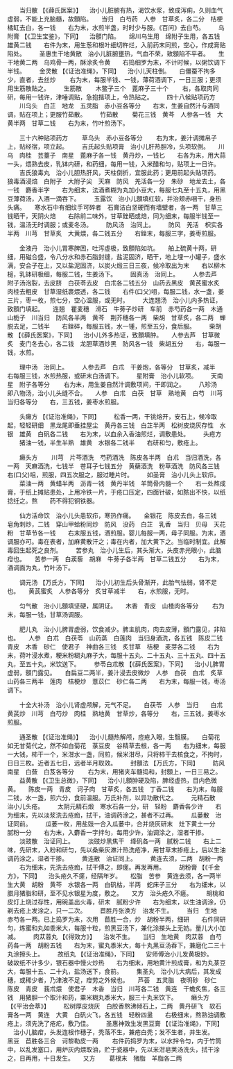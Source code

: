 <!-- { "loadSidebar": true } -->
　　当归散 【《薛氏医案》】 　治小儿脏腑有热，渴饮水浆，致成泻痢，久则血气虚弱，不能上充脑髓，故顖陷。　　当归　白芍药　人参　甘草炙，各二分　桔梗　橘缸去白，各一钱　　右为末，水煎半盏，时时少与服。《百问》去白芍。
　　乌附膏 【《卫生宝鉴》，下同】 　治顖门陷。　　绵川乌生用　绵附子生用，各五钱　雄黄二钱　　右件为末，用生葱和根叶细切杵烂，入前药末同煎，空心，作成膏贴陷处。
　　圣惠生干地黄散　治小儿脏腑壅热，气血不荣，致顖陷不平者。　　生干地黄二两　乌鸡骨一两，酥涂炙令黄　　右捣细罗为末，不计时候，以粥饮调下半钱。
　　金灵散 【《证治准绳》，下同】 　治小儿天柱倒。　　白僵蚕不拘多少，直者，去丝炒
　　右为末，每服半钱、一钱，薄荷酒调下，一日三服；更须用生筋散贴之。
　　生筋散
　　木鳖子三个　蓖麻子三十个
　　右，各取肉同研，每用一钱许，津唾调贴，急抱揩项上，令热贴之。
　　四十八候贴项药方
　　川乌头　白芷　地龙　五灵脂　赤小豆各等分　　右末，生姜自然汁与酒同调，贴在项上；更服竹茹散。
　　竹茹散
　　菊花三钱　黄芩　人参各一钱　大黄半两　甘草二钱　　右为末，竹叶煎汤下。

　　三十六种贴项药方
　　草乌头　赤小豆各等分
　　右为末，姜汁调摊帛子上，贴经宿，项立起。
　　吉氏起头贴项膏　治小儿肝热胆冷，头项软倒。　　川乌　肉桂　芸薹子　南星　蓖麻子各一钱　黄丹炒，一钱匕　　右各为末，用大蒜一头，煨熟去皮，乳钵内研，和药细，每用一钱，入米醋和匀，贴项上一日许。
　　吉氏狼毒丸　治小儿胆热肝风，天柱倒折，宜服此药；更用前起头贴项药。　　狼毒酒浸焙　白附子　大附子尖　天麻　防风　羌活各一分　朱砂　地龙去土，各一钱　麝香半字　　右为细末，法酒煮糊为丸加小豆大，每服七丸至十五丸，用黑豆薄荷汤，入酒一滴吞下。
　　玉露饮　治小儿顖填红软，并治颊赤咽干，身热头痛。　　寒水石中有细纹手可碎者　石膏洁白坚硬而有墙壁者，各一两　甘草三钱晒干，天阴火焙　　右除前二味外，甘草銼晒或焙，同为细末，每服半钱至一钱，温汤无时调服；或麦冬汤。
　　防风汤　治同上。
　　防风　羌活　枳实各半两　川芎　甘草炙　大黄煨，各二钱五分　　右銼末，每服三字，姜枣煎服。

　　金液丹　治小儿胃寒脾困，吐泻虚极，致顖陷如坑。　　舶上硫黄十两，研细，用磁合盛，令八分水和赤石脂封缝，盐泥固济，晒干，地上埋一小罐子，盛水满，安合子在上，又以盐泥固济，以炭火煅三日三夜，候冷取出为末　　右以柳木槌，乳钵研极细，每服二钱，生姜汤下。
　　固真汤　治同上。
　　人参去芦　附子汤泡裂，去皮脐　白茯苓去皮　白朮各二钱五分　山药去黑皮　黄芪蜜水炙　肉桂去粗皮　甘草湿纸裹煨透，各二钱　　右件(口父)咀，每服二钱，水一盏，姜三片，枣一枚，煎七分，空心温服，或无时。
　　大连翘汤　治小儿内多热证，致顖门填起。　　连翘　瞿麦穗　滑石　牛蒡子炒研　车前　赤芍药各一两　木通　山栀子　川当归　防风各半两　黄芩　荆芥穗各一两　柴胡　甘草炙，各二两　蝉脱去足，二钱半　　右銼碎，每服五钱，水一锺，煎至五分，食后服。
　　柴胡散 【《薛氏医案》，下同】 　治小儿外多热证，致顖填肿。　　人参去芦　甘草微炙　麦门冬去心，各二钱　龙胆草酒炒黑　防风各一钱　柴胡五分　　右，每服一钱，水煎。

　　理中汤　治同上。
　　人参去芦　白朮　干姜炮，各等分　甘草炙，减半　　右每服三钱，水煎热服，或研末白汤调下。
　　星附膏　治小儿软项。
　　天南星　附子各等分
　　右为末，用生姜自然汁调敷项间，干即润之。
　　八珍汤　即八物汤，治小儿头缝不合。　　人参　白朮　白茯　甘草　熟地黄　白芍　川芎　当归各等分　　右，三五钱，姜枣水煎服。

　　头癞方 【《证治准绳》，下同】
　　松香一两，干铫熔开，安石上，候冷取起，轻轻研细　黑龙尾即垂挂屋尘　黄丹各三钱　白芷半两　松树皮烧灰存性　水银　雄黄　白矾各二钱　　右为末，以血余入香油煎烂，调敷患处。
　　头疮方
　　猪油一钱，半生半熟　雄黄　水银各二钱半　　右研和匀，敷疮上。

　　癞头方
　　川芎　片芩酒洗　芍药酒洗　陈皮各半两　白朮　当归酒洗，各一两　天麻酒洗，七钱半　苍耳子七钱五分　黄蘗酒洗　粉草酒洗　防风各三钱　　右(口父)咀，煎服，四五次服之，服过睡片时。
　　如圣膏　治小儿头上软疖。
　　菜油一两　黄蜡半两　沥青一钱　黄丹半钱　羊筒骨内髓一个　　右一处熬成膏，于纸上摊贴患处，上用冷铁一片，于疮口压定，四面针破，如脓出不快，以纸捻纴之。熬　　药不得犯铜铁器。

　　仙方活命饮　治小儿头患软疖，寒热作痛。　　金银花　陈皮去白，各三钱　皂角刺炒，二钱　穿山甲蛤粉同炒　防风　没药　白芷　乳香　当归　贝母　天花粉　甘草节各一钱　　右末服五钱，酒煎服。婴儿每服一两，母子同服。为末，酒调服亦可。毒在表者，加麻黄散汗之；毒在内者，加大黄下之。当临时制宜。此解毒回生起死之良剂。
　　苦参丸　治小儿生后，其头渐大，头皮赤光眼小，此脑疳也。　　苦参一两　白蒺藜　胡麻　牛蒡子各半两　甘草二钱五分　　右为末，酒调面为丸，竹叶汤下。

　　调元汤 【万氏方，下同】 　治小儿初生后头骨渐开，此胎气怯弱，肾不足也。　　黄芪蜜炙　人参各等分　炙甘草减半　　右，水煎服，无时。

　　匀气散　治小儿顖填坚硬，属阴证。　　木香　青皮　山楂肉各等分
　　右为末，每服一钱，甘草汤调服。

　　肥儿丸　治小儿脾胃虚弱，饮食减少。脾主肌肉，肉去皮薄，顖门露见，非陷也。　　人参　白朮　白茯苓　山药蒸　白莲肉　当归身酒洗，各五钱　陈皮二钱　青皮　木香　砂仁　使君子　神曲各三钱　炙甘草　桔梗　麦芽各二钱　　右为末，荷叶浸水煮，粳米粉糊丸麻子大，每服十五丸、二十五丸、三十五丸、四十五丸，至五十丸，米饮送下。
　　参苓白朮散 【《薛氏医案》，下同】 　治小儿脾胃虚弱，顖门露见。　　白扁豆二两半，姜汁浸去皮微炒　人参　白茯　白朮　炙草　山药各三两半　莲肉　桔梗炒　薏苡仁　砂仁各二两　　右为末，每服一钱，枣汤调下。

　　十全大补汤　治小儿肾虚颅解，元气不足。　　白茯苓　人参　当归　　白朮　黄芪炒　川芎　白芍炒　肉桂　熟地黄　甘草炒，各等分　　右，三五钱，姜枣水煎服。

　　通圣散 【《证治准绳》】 　治小儿髓热解颅，痘疮入眼，生翳膜。　　白菊花如无甘菊代之，然不如白菊花　菉豆皮　谷精草去根，各一两　　右为细末，每服一大钱，柿干一个，米泔水一盏，同煎，候米泔尽，只将柿干去核食之，不拘时，日日三枚。近者五七日，远者半月取效。
　　封顖法 【万氏方，下同】
　　防风　南星　白蔹　白芨各等分
　　右为末，用猪夹车髓捣和，封顖上，一日三易之。
　　益黄散 【《卫生总微》，下同】 　治小儿顖肿硬及陷，脾经虚热，目内色微黄。　　陈皮一两　青皮　诃子肉　甘草炙，各五钱　丁香二钱　　右为末，每服二钱，水一盏，煎六分，食前温服。万氏补剂，以异功散代之。
　　元精石散　治小儿头疮。
　　太阴元精石煅　寒水石各一分，研　轻粉　麝香各少许　　右为细末，先以淡浆洗去疮痂，拭干，油调药涂之，甚者不过再。
　　瓜蒌散　治证同前。
　　瓜蒌一枚，用盐豉一合入瓜蒌中，合并烧灰研末　灶下黄土一分　腻粉一分　　右为末，入麝香一字拌匀，每用少许，油调涂之，湿者干掺。
　　淡豉散　治证同上。
　　淡豉炒黑焦干　绛矾各一两　腻粉二钱　　右上二味，先研末，入粉和研匀，先以桑柴灰淋汁热洗疮净，用甘草末掺疮上，后以生油调药涂之，湿者干掺。
　　黄连散　治证同上。
　　黄连去须，二两　胡粉一两
　　右为细末，先洗去疮痂，拭干傅之，即瘥。再发再用。
　　胡粉膏 【《千金方》，下同】 　治头疮久不瘥，经隔年岁。　　松脂　苦参　黄连去须，各一两半　生大黄　胡粉　黄芩　水银各一两　白矾枯，半两　蛇床子三分　　右为细末，以腊月猪脂和研，至不见水银星为度，敷之。　　又方　治头疮久不瘥。
　　胡桃和皮灯上烧过存性，用碗盖出火毒，研末　腻粉少许　　右为细末，以生油调涂，仍剃去疮上发涂之，只一二次。
　　苣胜丹张涣方　治发不生。
　　当归　生地　赤芍各一两。已上捣罗为末，次用　苣胜一合，炒　胡粉半两，细研　　右件同研匀，炼蜜和丸如黍米大，每服十粒，煎黑豆汤下，兼化涂搽头上无妨。量儿大小加减。
　　肉苁蓉丸 【《得效方》】 　治发不生。　　当归　生地黄　肉苁蓉　白芍药各一两　胡粉五钱　　右为末，蜜丸黍米大，每十丸黑豆汤吞下，兼磨化二三十丸涂擦头上。
　　故纸丸 【《证治准绳》，下同】 　安师傅治小儿发黄极妙。　　破故纸不计多少，银石器中慢火炒热　　右为细末，用地黄汁煎成膏，和为丸菉豆大，每服十五、二十丸，盐汤送下，食前。
　　集圣丸　治小儿大病后，其发成穗，或稀少者，乃津液不足，疳劳之外候也。　　芦荟　五灵脂　夜明砂　砂仁　陈皮　青皮　莪朮煨　使君子　木香　当归　川芎各二钱　黄连　干蟾炙焦，各三钱　用猪胆一个取汁和药，粟米糊丸黍米大，服三十丸米饮下。
　　癞头方 【《平治会萃》】
　　松树厚皮烧灰　白胶香熬沸倾石上，二两　黄丹研飞　软石膏各一两　黄连　大黄　白矾火飞，各五钱　轻粉四盝　　右极细末，熬熟油调敷疮上，须先洗了疮疕，敷乃佳。
　　圣惠神效生发黑豆膏 【《证治准绳》，下同】 　治小儿脑疳，头发连根作穗子，秃落不生，兼疮白秃；发不生者，并生发。　　黑豆　苣胜各三合　诃黎勒皮一两
　　右件药捣罗为末，以水拌令匀，内于竹筒中，以乱发塞口，用炉灰内煨取油，贮于瓷器中，先以米泔皂荚汤洗头，拭干涂之，日再用，十日发生。　　又方
　　葛根末　猪脂　羊脂各二两
